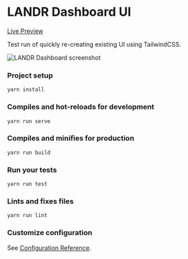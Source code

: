 # LANDR Dashboard UI

[Live Preview](https://lucid-lovelace-750498.netlify.com/)

Test run of quickly re-creating existing UI using TailwindCSS.

![LANDR Dashboard screenshot](https://user-images.githubusercontent.com/1309273/61771619-2e297e80-ade8-11e9-9d09-149d3497811e.jpg)

### Project setup
```
yarn install
```

### Compiles and hot-reloads for development
```
yarn run serve
```

### Compiles and minifies for production
```
yarn run build
```

### Run your tests
```
yarn run test
```

### Lints and fixes files
```
yarn run lint
```

### Customize configuration
See [Configuration Reference](https://cli.vuejs.org/config/).
